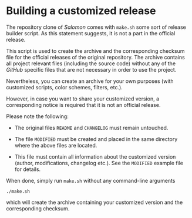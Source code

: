 # Building a customized release

The repository clone of *Salomon* comes with `make.sh` some sort of release builder script. As this statement suggests, it is not a part in the official release.

This script is used to create the archive and the corresponding checksum file for the official releases of the original repository. The archive contains all project relevant files (including the source code) without any of the *GitHub* specific files that are not necessary in order to use the project.

Nevertheless, you can create an archive for your own purposes (with customized scripts, color schemes, filters, etc.).

However, in case you want to share your customized version, a corresponding notice is required that it is not an official release.

Please note the following:

*   The original files `README` and `CHANGELOG` must remain untouched.

*   The file `MODIFIED` must be created and placed in the same directory where the above files are located.

*   This file must contain all information about the customized version (author, modifications, changelog etc.). See the `MODIFIED` example file for details.

When done, simply run `make.sh` without any command-line arguments

```
./make.sh
```

which will create the archive containing your customized version and the corresponding checksum.

